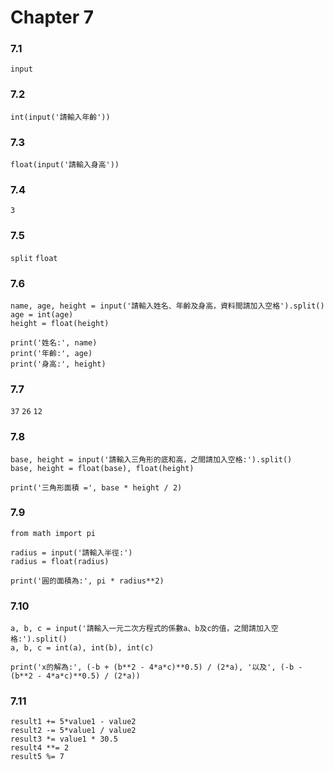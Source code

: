 # Chapter 7


### 7.1
`input`
### 7.2
`int(input('請輸入年齡'))`
### 7.3
`float(input('請輸入身高'))`
### 7.4
`3`
### 7.5
`split`
`float`
### 7.6
```python=
name, age, height = input('請輸入姓名、年齡及身高，資料間請加入空格').split()
age = int(age)
height = float(height)

print('姓名:', name)
print('年齡:', age)
print('身高:', height)
```
### 7.7
`37`
`26`
`12`
### 7.8
```python=
base, height = input('請輸入三角形的底和高，之間請加入空格:').split()
base, height = float(base), float(height)

print('三角形面積 =', base * height / 2)
```
### 7.9
```python=
from math import pi

radius = input('請輸入半徑:')
radius = float(radius)

print('圓的面積為:', pi * radius**2)
```
### 7.10
```python=
a, b, c = input('請輸入一元二次方程式的係數a、b及c的值，之間請加入空格:').split()
a, b, c = int(a), int(b), int(c)

print('x的解為:', (-b + (b**2 - 4*a*c)**0.5) / (2*a), '以及', (-b - (b**2 - 4*a*c)**0.5) / (2*a))
```
### 7.11
```
result1 += 5*value1 - value2 
result2 -= 5*value1 / value2 
result3 *= value1 * 30.5
result4 **= 2
result5 %= 7 
```